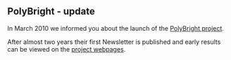 ## PolyBright - update

In March 2010 we informed you about the launch of the [PolyBright project](/4m-association/content/Extending-process-limits-laser-polymer-welding).  
  
After almost two years their first Newsletter is published and early results can be viewed on the [project webpages](http://www.polybright.eu/145749.html). 